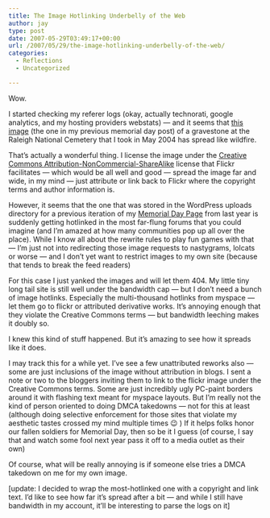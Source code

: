```yaml
---
title: The Image Hotlinking Underbelly of the Web
author: jay
type: post
date: 2007-05-29T03:49:17+00:00
url: /2007/05/29/the-image-hotlinking-underbelly-of-the-web/
categories:
  - Reflections
  - Uncategorized

---
```

Wow.

I started checking my referer logs (okay, actually technorati, google analytics, and my hosting providers webstats) — and it seems that [this image][1] (the one in my previous memorial day post) of a gravestone at the Raleigh National Cemetery that I took in May 2004 has spread like wildfire.

That’s actually a wonderful thing. I license the image under the [Creative Commons Attribution-NonCommercial-ShareAlike][2] license that Flickr facilitates — which would be all well and good — spread the image far and wide, in my mind — just attribute or link back to Flickr where the copyright terms and author information is.

However, it seems that the one that was stored in the WordPress uploads directory for a previous iteration of my [Memorial Day Page][3] from last year is suddenly getting hotlinked in the most far-flung forums that you could imagine (and I’m amazed at how many communities pop up all over the place). While I know all about the rewrite rules to play fun games with that — I’m just not into redirecting those image requests to nastygrams, lolcats or worse — and I don’t yet want to restrict images to my own site (because that tends to break the feed readers)

For this case I just yanked the images and will let them 404. My little tiny long tail site is still well under the bandwidth cap — but I don’t need a bunch of image hotlinks. Especially the multi-thousand hotlinks from myspace — let them go to flickr or attributed derivative works. It’s annoying enough that they violate the Creative Commons terms — but bandwidth leeching makes it doubly so.

I knew this kind of stuff happened. But it’s amazing to see how it spreads like it does.

I may track this for a while yet. I’ve see a few unattributed reworks also — some are just inclusions of the image without attribution in blogs. I sent a note or two to the bloggers inviting them to link to the flickr image under the Creative Commons terms. Some are just incredibly ugly PC-paint borders around it with flashing text meant for myspace layouts. But I’m really not the kind of person oriented to doing DMCA takedowns — not for this at least (although doing selective enforcement for those sites that violate my aesthetic tastes crossed my mind multiple times 😉 ) If it helps folks honor our fallen soldiers for Memorial Day, then so be it I guess (of course, I say that and watch some fool next year pass it off to a media outlet as their own)

Of course, what will be really annoying is if someone else tries a DMCA takedown on me for my own image.

[update: I decided to wrap the most-hotlinked one with a copyright and link text. I’d like to see how far it’s spread after a bit — and while I still have bandwidth in my account, it’ll be interesting to parse the logs on it]

 [1]: http://www.flickr.com/photos/rambleon/516159190/
 [2]: http://creativecommons.org/licenses/by-nc-sa/2.0/
 [3]: https://rambleon.org/memorial-day